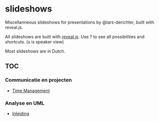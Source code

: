 # slideshows

Miscellanneous slideshows for presentations by @lars-derichter, built with reveal.js.

All slideshows are built with [reveal.js](https://github.com/hakimel/reveal.js). Use <key>?</key> to see all possibilities and shortcuts. (<key>s</key> is speaker view)

Most slideshows are in Dutch.

## TOC

### Communicatie en projecten

- [Time Management](https://lars-derichter.github.io/slideshows/time-management/)

### Analyse en UML

- [Inleiding](https://lars-derichter.github.io/slideshows/analyse-uml/inleiding/)
